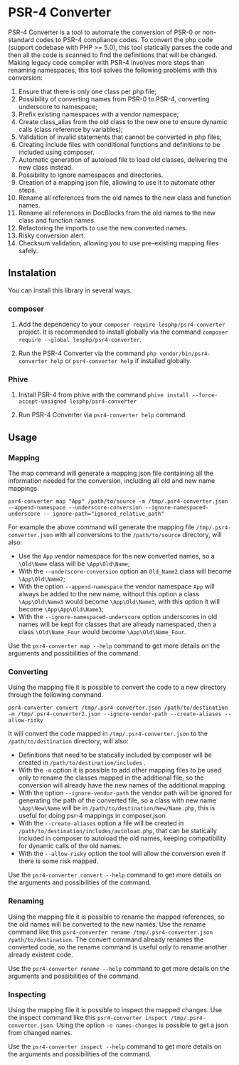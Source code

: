 # PSR-4 Converter

PSR-4 Converter is a tool to automate the conversion of PSR-0 or non-standard codes to PSR-4 compliance codes.
To convert the php code (support codebase with PHP >= 5.0), this tool statically parses the code and then all the code is scanned to find the definitions that will be changed.
Making legacy code compiler with PSR-4 involves more steps than renaming namespaces, this tool solves the following problems with this conversion:

1. Ensure that there is only one class per php file;
2. Possibility of converting names from PSR-0 to PSR-4, converting underscore to namespace;
3. Prefix existing namespaces with a vendor namespace;
4. Create class_alias from the old class to the new one to ensure dynamic calls (class reference by variables);
5. Validation of invalid statements that cannot be converted in php files;
6. Creating include files with conditional functions and definitions to be included using composer.
7. Automatic generation of autoload file to load old classes, delivering the new class instead.
8. Possibility to ignore namespaces and directories.
9. Creation of a mapping json file, allowing to use it to automate other steps.
10. Rename all references from the old names to the new class and function names.
11. Rename all references in DocBlocks from the old names to the new class and function names.
12. Refactoring the imports to use the new converted names.
13. Risky conversion alert.
14. Checksum validation, allowing you to use pre-existing mapping files safely.

## Instalation
You can install this library in several ways.

### composer

1. Add the dependency to your `composer require lesphp/psr4-converter` project. It is recommended to install globally via the command `composer require --global lesphp/psr4-converter`.

2. Run the PSR-4 Converter via the command `php vendor/bin/psr4-converter help` or `psr4-converter help` if installed globally.

### Phive

1. Install PSR-4 from phive with the command `phive install --force-accept-unsigned lesphp/psr4-converter`

2. Run PSR-4 Converter via `psr4-converter help` command.

## Usage

### Mapping

The map command will generate a mapping json file containing all the information needed for the conversion,
including all old and new name mappings.

```shell
psr4-converter map "App" /path/to/source -m /tmp/.psr4-converter.json --append-namespace --underscore-conversion --ignore-namespaced-underscore -- ignore-path="ignored_relative_path"
```
For example the above command will generate the mapping file `/tmp/.psr4-converter.json` with all conversions to the `/path/to/source` directory, will also:

- Use the `App` vendor namespace for the new converted names, so a `\Old\Name` class will be `\App\Old\Name`;
- With the `--underscore-conversion` option an `Old_Name2` class will become `\App\Old\Name2`;
- With the option `--append-namespace` the vendor namespace `App` will always be added to the new name,
without this option a class `\App\Old\Name3` would become `\App\Old\Name3`, with this option it will become `\App\App\Old\Name3`;
- With the `--ignore-namespaced-underscore` option underscores in old names will be kept for classes that are already namespaced,
then a class `\Old\Name_Four` would become `\App\Old\Name_Four`.

Use the `psr4-converter map --help` command to get more details on the arguments and possibilities of the command.

### Converting

Using the mapping file it is possible to convert the code to a new directory through the following command.
```shell
psr4-converter convert /tmp/.psr4-converter.json /path/to/destination -m /tmp/.psr4-converter2.json --ignore-vendor-path --create-aliases --allow-risky
```

It will convert the code mapped in `/tmp/.psr4-converter.json` to the `/path/to/destination` directory, will also:

- Definitions that need to be statically included by composer will be created in `/path/to/destination/includes` .
- With the `-m` option it is possible to add other mapping files to be used only to rename the classes mapped in the additional file,
so the conversion will already have the new names of the additional mapping.
- With the option `--ignore-vendor-path` the vendor path will be ignored for generating the path of the converted file,
so a class with new name `\App\New\Name` will be in `/path/to/destination/New/Name.php`,
this is useful for doing psr-4 mappings in composer.json.
- With the `--create-aliases` option a file will be created in `/path/to/destination/includes/autoload.php`,
that can be statically included in composer to autoload the old names, keeping compatibility for dynamic calls of the old names.
- With the `--allow-risky` option the tool will allow the conversion even if there is some risk mapped.

Use the `psr4-converter convert --help` command to get more details on the arguments and possibilities of the command.

### Renaming

Using the mapping file it is possible to rename the mapped references, so the old names will be converted to the new names.
Use the rename command like this `psr4-converter rename /tmp/.psr4-converter.json /path/to/destination`.
The convert command already renames the converted code, so the rename command is useful only to rename another already existent code.

Use the `psr4-converter rename --help` command to get more details on the arguments and possibilities of the command.

### Inspecting

Using the mapping file it is possible to inspect the mapped changes. Use the inspect command like this `psr4-converter inspect /tmp/.psr4-converter.json`.
Using the option `-o names-changes` is possible to get a json from changed names.

Use the `psr4-converter inspect --help` command to get more details on the arguments and possibilities of the command.
